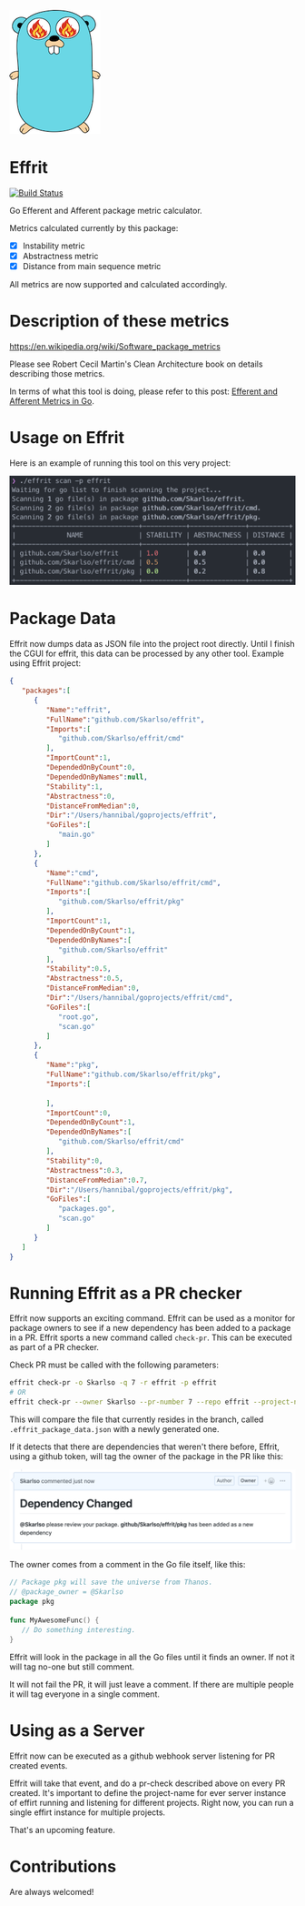 ![Ifrit](./img/ifrit.png)

# Effrit

[![Build Status](https://travis-ci.org/Skarlso/effrit.svg?branch=master)](https://travis-ci.org/Skarlso/effrit)

Go Efferent and Afferent package metric calculator.

Metrics calculated currently by this package:

- [x] Instability metric
- [x] Abstractness metric
- [x] Distance from main sequence metric

All metrics are now supported and calculated accordingly.

# Description of these metrics

https://en.wikipedia.org/wiki/Software_package_metrics

Please see Robert Cecil Martin's Clean Architecture book on details describing those metrics.

In terms of what this tool is doing, please refer to this post: [Efferent and Afferent Metrics in Go](https://skarlso.github.io/2019/04/21/efferent-and-afferent-metrics-in-go/).

# Usage on Effrit

Here is an example of running this tool on this very project:

![screenshot](./img/effrit_package.png)

# Package Data

Effrit now dumps data as JSON file into the project root directly. Until I finish the CGUI for effrit, this data can be processed by any other tool. Example using Effrit project:

```json
{
   "packages":[
      {
         "Name":"effrit",
         "FullName":"github.com/Skarlso/effrit",
         "Imports":[
            "github.com/Skarlso/effrit/cmd"
         ],
         "ImportCount":1,
         "DependedOnByCount":0,
         "DependedOnByNames":null,
         "Stability":1,
         "Abstractness":0,
         "DistanceFromMedian":0,
         "Dir":"/Users/hannibal/goprojects/effrit",
         "GoFiles":[
            "main.go"
         ]
      },
      {
         "Name":"cmd",
         "FullName":"github.com/Skarlso/effrit/cmd",
         "Imports":[
            "github.com/Skarlso/effrit/pkg"
         ],
         "ImportCount":1,
         "DependedOnByCount":1,
         "DependedOnByNames":[
            "github.com/Skarlso/effrit"
         ],
         "Stability":0.5,
         "Abstractness":0.5,
         "DistanceFromMedian":0,
         "Dir":"/Users/hannibal/goprojects/effrit/cmd",
         "GoFiles":[
            "root.go",
            "scan.go"
         ]
      },
      {
         "Name":"pkg",
         "FullName":"github.com/Skarlso/effrit/pkg",
         "Imports":[

         ],
         "ImportCount":0,
         "DependedOnByCount":1,
         "DependedOnByNames":[
            "github.com/Skarlso/effrit/cmd"
         ],
         "Stability":0,
         "Abstractness":0.3,
         "DistanceFromMedian":0.7,
         "Dir":"/Users/hannibal/goprojects/effrit/pkg",
         "GoFiles":[
            "packages.go",
            "scan.go"
         ]
      }
   ]
}
```

# Running Effrit as a PR checker

Effrit now supports an exciting command. Effrit can be used as a monitor for package owners to see if a new dependency has been added to a package in a PR. Effrit sports a new command called `check-pr`. This can be executed as part of a PR checker.

Check PR must be called with the following parameters:

```bash
effrit check-pr -o Skarlso -q 7 -r effrit -p effrit
# OR
effrit check-pr --owner Skarlso --pr-number 7 --repo effrit --project-name effrit
```

This will compare the file that currently resides in the branch, called `.effrit_package_data.json` with a newly generated one.

If it detects that there are dependencies that weren't there before, Effrit, using a github token, will tag the owner of the package in the PR like this:

![tagging.png](./img/tagging.png)

The owner comes from a comment in the Go file itself, like this:

```go
// Package pkg will save the universe from Thanos.
// @package_owner = @Skarlso
package pkg

func MyAwesomeFunc() {
   // Do something interesting.
}
```

Effrit will look in the package in all the Go files until it finds an owner. If not it will tag no-one but still comment.

It will not fail the PR, it will just leave a comment. If there are multiple people it will tag everyone in a single comment.

# Using as a Server

Effrit now can be executed as a github webhook server listening for PR created events.

Effrit will take that event, and do a pr-check described above on every PR created. It's important to define the project-name
for ever server instance of effirt running and listening for different projects. Right now, you can run a single effirt instance
for multiple projects.

That's an upcoming feature.

# Contributions

Are always welcomed!
